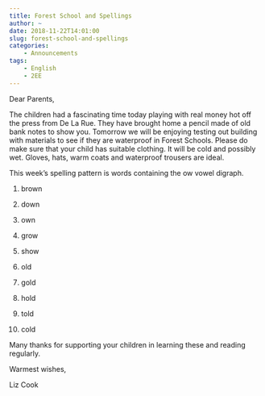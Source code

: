 ```yaml
---
title: Forest School and Spellings
author: ~
date: 2018-11-22T14:01:00
slug: forest-school-and-spellings
categories:
    - Announcements
tags:
    - English
    - 2EE
---
```



Dear Parents,

The children had a fascinating time today playing with real money hot off the press from De La Rue.   They have brought home a pencil made of old bank notes to show you. Tomorrow we will be enjoying testing out building with materials to see if they are waterproof in Forest Schools.  Please do make sure that your child has suitable clothing. It will be cold and possibly wet.  Gloves, hats, warm coats and waterproof trousers are ideal.  

This week’s spelling pattern is words containing the ow vowel digraph. 

1. brown 

2. down 

3. own 

4. grow 

5. show 

6. old 

7. gold 

8. hold 

9. told 

10. cold 

Many thanks for supporting your children in learning these and reading regularly.

Warmest wishes,

Liz Cook
